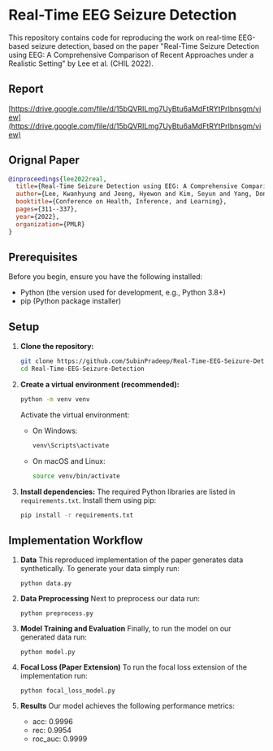 # Real-Time EEG Seizure Detection

This repository contains code for reproducing the work on real-time EEG-based seizure detection, based on the paper "Real-Time Seizure Detection using EEG: A Comprehensive Comparison of Recent Approaches under a Realistic Setting" by Lee et al. (CHIL 2022).

## Report
[https://drive.google.com/file/d/15bQVRILmg7UyBtu6aMdFtRYtPrIbnsgm/view](https://drive.google.com/file/d/15bQVRILmg7UyBtu6aMdFtRYtPrIbnsgm/view)

## Orignal Paper
```bibtex
@inproceedings{lee2022real,
  title={Real-Time Seizure Detection using EEG: A Comprehensive Comparison of Recent Approaches under a Realistic Setting},
  author={Lee, Kwanhyung and Jeong, Hyewon and Kim, Seyun and Yang, Donghwa and Kang, Hoon-Chul and Choi, Edward},
  booktitle={Conference on Health, Inference, and Learning},
  pages={311--337},
  year={2022},
  organization={PMLR}
}
```

## Prerequisites

Before you begin, ensure you have the following installed:
* Python (the version used for development, e.g., Python 3.8+)
* pip (Python package installer)

## Setup

1.  **Clone the repository:**
    ```bash
    git clone https://github.com/SubinPradeep/Real-Time-EEG-Seizure-Detection.git
    cd Real-Time-EEG-Seizure-Detection
    ```

2.  **Create a virtual environment (recommended):**
    ```bash
    python -m venv venv
    ```
    Activate the virtual environment:
    * On Windows:
        ```bash
        venv\Scripts\activate
        ```
    * On macOS and Linux:
        ```bash
        source venv/bin/activate
        ```

3.  **Install dependencies:**
    The required Python libraries are listed in `requirements.txt`. Install them using pip:
    ```bash
    pip install -r requirements.txt
    ```

## Implementation Workflow

1. **Data**
    This reproduced implementation of the paper generates data synthetically. To generate your data simply run:
    ```
    python data.py
    ```

2. **Data Preprocessing**
    Next to preprocess our data run:
    ```
    python preprocess.py
    ```

3. **Model Training and Evaluation**
    Finally, to run the model on our generated data run:
    ```
    python model.py
    ```

4. **Focal Loss (Paper Extension)**
    To run the focal loss extension of the implementation run:
    ```
    python focal_loss_model.py
    ```
    
4. **Results**
    Our model achieves the following performance metrics:
    - acc: 0.9996
    - rec: 0.9954
    - roc_auc: 0.9999